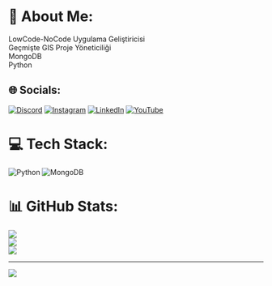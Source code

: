# 💫 About Me:
LowCode-NoCode Uygulama Geliştiricisi<br>Geçmişte GIS Proje Yöneticiliği<br>MongoDB<br>Python


## 🌐 Socials:
[![Discord](https://img.shields.io/badge/Discord-%237289DA.svg?logo=discord&logoColor=white)](https://discord.gg/aliilhan3444) [![Instagram](https://img.shields.io/badge/Instagram-%23E4405F.svg?logo=Instagram&logoColor=white)](https://instagram.com/aliilhanofficial) [![LinkedIn](https://img.shields.io/badge/LinkedIn-%230077B5.svg?logo=linkedin&logoColor=white)](https://linkedin.com/in/aliilhantftrip) [![YouTube](https://img.shields.io/badge/YouTube-%23FF0000.svg?logo=YouTube&logoColor=white)](https://youtube.com/@UCwwC3TFfSHRLNOM_cwmSjmA) 

# 💻 Tech Stack:
![Python](https://img.shields.io/badge/python-3670A0?style=for-the-badge&logo=python&logoColor=ffdd54) ![MongoDB](https://img.shields.io/badge/MongoDB-%234ea94b.svg?style=for-the-badge&logo=mongodb&logoColor=white)
# 📊 GitHub Stats:
![](https://github-readme-stats.vercel.app/api?username=aliilhangis&theme=dark&hide_border=false&include_all_commits=false&count_private=false)<br/>
![](https://github-readme-streak-stats.herokuapp.com/?user=aliilhangis&theme=dark&hide_border=false)<br/>
![](https://github-readme-stats.vercel.app/api/top-langs/?username=aliilhangis&theme=dark&hide_border=false&include_all_commits=false&count_private=false&layout=compact)

---
[![](https://visitcount.itsvg.in/api?id=aliilhangis&icon=0&color=0)](https://visitcount.itsvg.in)

<!-- Proudly created with GPRM ( https://gprm.itsvg.in ) -->
